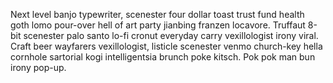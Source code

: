 Next level banjo typewriter, scenester four dollar toast trust fund health goth lomo pour-over hell of art party jianbing franzen locavore. Truffaut 8-bit scenester palo santo lo-fi cronut everyday carry vexillologist irony viral. Craft beer wayfarers vexillologist, listicle scenester venmo church-key hella cornhole sartorial kogi intelligentsia brunch poke kitsch. Pok pok man bun irony pop-up.